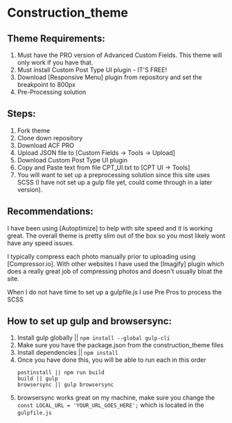# Construction_theme

## Theme Requirements:

1) Must have the PRO version of Advanced Custom Fields. This theme will only work if you have that. 
2) Must install Custom Post Type UI plugin - IT'S FREE!
3) Download [Responsive Menu] plugin from repository and set the breakpoint to 800px
4) Pre-Processing solution


## Steps:

1) Fork theme
2) Clone down repository 
3) Download ACF PRO 
4) Upload JSON file to [Custom Fields -> Tools -> Upload]
5) Download Custom Post Type UI plugin
6) Copy and Paste text from file CPT_UI.txt to [CPT UI -> Tools]
7) You will want to set up a preprocessing solution since this site uses SCSS (I have not set up a gulp file yet, could come through in a    later version).


## Recommendations:

I have been using [Autoptimize] to help with site speed and it is working great. The overall theme is pretty slim out of the box so you most likely wont have any speed issues.

I typically compress each photo manually prior to uploading using [Compressor.io]. With other websites I have used the [Imagify] plugin which does a really great job of compressing photos and doesn't usually bloat the site. 

When I do not have time to set up a gulpfile.js I use Pre Pros to process the SCSS


## How to set up gulp and browsersync:

1) Install gulp globally || ```npm install --global gulp-cli```
2) Make sure you have the package.json from the construction_theme files
3) Install dependencies || ```npm install```
4) Once you have done this, you will be able to run each in this order 
    ```
    postinstall || npm run build
    build || gulp 
    browsersync || gulp browsersync
    ```
5) browsersync works great on my machine, make sure you change the ```const LOCAL_URL = 'YOUR_URL_GOES_HERE';``` which is located in the ```gulpfile.js```
